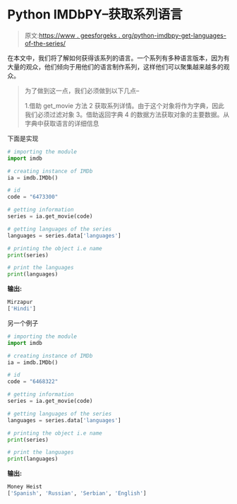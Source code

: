# Python IMDbPY–获取系列语言

> 原文:[https://www . geesforgeks . org/python-imdbpy-get-languages-of-the-series/](https://www.geeksforgeeks.org/python-imdbpy-getting-languages-of-the-series/)

在本文中，我们将了解如何获得该系列的语言。一个系列有多种语言版本，因为有大量的观众，他们倾向于用他们的语言制作系列，这样他们可以聚集越来越多的观众。

> 为了做到这一点，我们必须做到以下几点–
> 
> 1.借助 get_movie 方法
> 2 获取系列详情。由于这个对象将作为字典，因此我们必须过滤对象
> 3。借助返回字典
> 4 的数据方法获取对象的主要数据。从字典中获取语言的详细信息

下面是实现

```py
# importing the module
import imdb

# creating instance of IMDb
ia = imdb.IMDb()

# id
code = "6473300"

# getting information
series = ia.get_movie(code)

# getting languages of the series
languages = series.data['languages']

# printing the object i.e name
print(series)

# print the languages
print(languages)
```

**输出:**

```py
Mirzapur
['Hindi']
```

另一个例子

```py
# importing the module
import imdb

# creating instance of IMDb
ia = imdb.IMDb()

# id
code = "6468322"

# getting information
series = ia.get_movie(code)

# getting languages of the series
languages = series.data['languages']

# printing the object i.e name
print(series)

# print the languages
print(languages)
```

**输出:**

```py
Money Heist
['Spanish', 'Russian', 'Serbian', 'English']
```